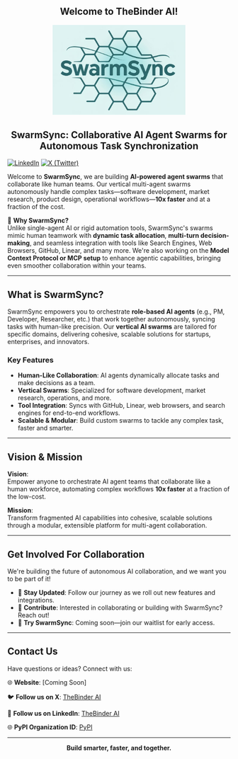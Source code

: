 <h2 align="center">Welcome to TheBinder AI!</h2>  

<p align="center">
  <img src="swarmsync.png" alt="SwarmSync Logo" width="300"/>
</p>

<h2 align="center">SwarmSync: Collaborative AI Agent Swarms for Autonomous Task Synchronization</h2>

[![LinkedIn](https://img.shields.io/badge/LinkedIn-thebinder-5B5BD6?logo=linkedin&logoColor=white)](https://www.linkedin.com/company/thebinder/)
[![X (Twitter)](https://img.shields.io/twitter/follow/TheBinderAI)](https://x.com/TheBinderAI)

Welcome to **SwarmSync**, we are building **AI-powered agent swarms** that collaborate like human teams. Our vertical multi-agent swarms autonomously handle complex tasks—software development, market research, product design, operational workflows—**10x faster** and at a fraction of the cost.

🌟 **Why SwarmSync?**  
Unlike single-agent AI or rigid automation tools, SwarmSync's swarms mimic human teamwork with **dynamic task allocation**, **multi-turn decision-making**, and seamless integration with tools like Search Engines, Web Browsers, GitHub, Linear, and many more. We're also working on the **Model Context Protocol or MCP setup** to enhance agentic capabilities, bringing even smoother collaboration within your teams.

---

## What is SwarmSync?

SwarmSync empowers you to orchestrate **role-based AI agents** (e.g., PM, Developer, Researcher, etc.) that work together autonomously, syncing tasks with human-like precision. Our **vertical AI swarms** are tailored for specific domains, delivering cohesive, scalable solutions for startups, enterprises, and innovators.

### Key Features
- **Human-Like Collaboration**: AI agents dynamically allocate tasks and make decisions as a team.
- **Vertical Swarms**: Specialized for software development, market research, operations, and more.
- **Tool Integration**: Syncs with GitHub, Linear, web browsers, and search engines for end-to-end workflows.
- **Scalable & Modular**: Build custom swarms to tackle any complex task, faster and smarter.

---

## Vision & Mission

**Vision**:  
Empower anyone to orchestrate AI agent teams that collaborate like a human workforce, automating complex workflows **10x faster** at a fraction of the low-cost.

**Mission**:  
Transform fragmented AI capabilities into cohesive, scalable solutions through a modular, extensible platform for multi-agent collaboration.

---

## Get Involved For Collaboration

We're building the future of autonomous AI collaboration, and we want you to be part of it!  
- 📢 **Stay Updated**: Follow our journey as we roll out new features and integrations.  
- 🤝 **Contribute**: Interested in collaborating or building with SwarmSync? Reach out!  
- 🚀 **Try SwarmSync**: Coming soon—join our waitlist for early access.

---

## Contact Us

Have questions or ideas? Connect with us:  

🌐 **Website**: [Coming Soon]  

🐦 **Follow us on X**: [TheBinder AI](https://x.com/TheBinderAI)

🔗 **Follow us on LinkedIn**: [TheBinder AI](https://www.linkedin.com/company/thebinder/)

🌐 **PyPI Organization ID**: [PyPI](https://pypi.org/org/thebinder_ai/)

---

<p align="center">
  <strong>Build smarter, faster, and together.</strong>
</p>
